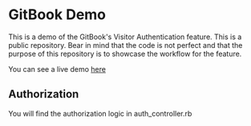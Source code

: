 # GitBook Demo

This is a demo of the GitBook's Visitor Authentication feature. This is a public repository. Bear in mind that the code is not perfect and that the purpose of this repository is to showcase the workflow for the feature. 

You can see a live demo [here](https://gitbook-va-demo.herokuapp.com/)

## Authorization

You will find the authorization logic in auth_controller.rb
